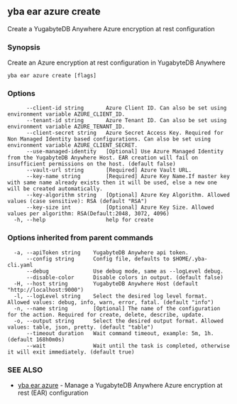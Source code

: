 ## yba ear azure create

Create a YugabyteDB Anywhere Azure encryption at rest configuration

### Synopsis

Create an Azure encryption at rest configuration in YugabyteDB Anywhere

```
yba ear azure create [flags]
```

### Options

```
      --client-id string       Azure Client ID. Can also be set using environment variable AZURE_CLIENT_ID.
      --tenant-id string       Azure Tenant ID. Can also be set using environment variable AZURE_TENANT_ID.
      --client-secret string   Azure Secret Access Key. Required for Non Managed Identity based configurations. Can also be set using environment variable AZURE_CLIENT_SECRET.
      --use-managed-identity   [Optional] Use Azure Managed Identity from the YugabyteDB Anywhere Host. EAR creation will fail on insufficient permissions on the host. (default false)
      --vault-url string       [Required] Azure Vault URL.
      --key-name string        [Required] Azure Key Name.If master key with same name already exists then it will be used, else a new one will be created automatically.
      --key-algorithm string   [Optional] Azure Key Algorithm. Allowed values (case sensitive): RSA (default "RSA")
      --key-size int           [Optional] Azure Key Size. Allowed values per algorithm: RSA(Default:2048, 3072, 4096)
  -h, --help                   help for create
```

### Options inherited from parent commands

```
  -a, --apiToken string    YugabyteDB Anywhere api token.
      --config string      Config file, defaults to $HOME/.yba-cli.yaml
      --debug              Use debug mode, same as --logLevel debug.
      --disable-color      Disable colors in output. (default false)
  -H, --host string        YugabyteDB Anywhere Host (default "http://localhost:9000")
  -l, --logLevel string    Select the desired log level format. Allowed values: debug, info, warn, error, fatal. (default "info")
  -n, --name string        [Optional] The name of the configuration for the action. Required for create, delete, describe, update.
  -o, --output string      Select the desired output format. Allowed values: table, json, pretty. (default "table")
      --timeout duration   Wait command timeout, example: 5m, 1h. (default 168h0m0s)
      --wait               Wait until the task is completed, otherwise it will exit immediately. (default true)
```

### SEE ALSO

* [yba ear azure](yba_ear_azure.md)	 - Manage a YugabyteDB Anywhere Azure encryption at rest (EAR) configuration

